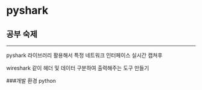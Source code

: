 # pyshark


## 공부 숙제
___
pyshark 라이브러리 활용해서 특정 네트워크 인터페이스 실시간 캡쳐후


wireshark 같이 헤더 및 데이터 구분하여 출력해주는 도구 만들기 

###개발 환경
python

